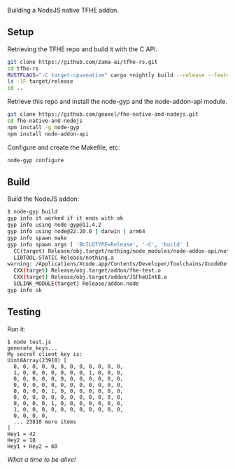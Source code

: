 Building a NodeJS native TFHE addon.

## Setup

Retrieving the TFHE repo and build it with the C API.
```bash
git clone https://github.com/zama-ai/tfhe-rs.git
cd tfhe-rs
RUSTFLAGS="-C target-cpu=native" cargo +nightly build --release --features=high-level-c-api -p tfhe
ls -lF target/release
cd ..
```
Retrieve this repo and install the node-gyp and the node-addon-api module.
```bash
git clone https://github.com/geoxel/fhe-native-and-nodejs.git
cd fhe-native-and-nodejs
npm install -g node-gyp
npm install node-addon-api
```
Configure and create the Makefile, etc:
```bash
node-gyp configure
```
## Build
Build the NodeJS addon:
```bash
$ node-gyp build
gyp info it worked if it ends with ok
gyp info using node-gyp@11.4.2
gyp info using node@22.20.0 | darwin | arm64
gyp info spawn make
gyp info spawn args [ 'BUILDTYPE=Release', '-C', 'build' ]
  CC(target) Release/obj.target/nothing/node_modules/node-addon-api/nothing.o
  LIBTOOL-STATIC Release/nothing.a
warning: /Applications/Xcode.app/Contents/Developer/Toolchains/XcodeDefault.xctoolchain/usr/bin/libtool: archive library: Release/nothing.a the table of contents is empty (no object file members in the library define global symbols)
  CXX(target) Release/obj.target/addon/fhe-test.o
  CXX(target) Release/obj.target/addon/JSFheUInt8.o
  SOLINK_MODULE(target) Release/addon.node
gyp info ok
```
## Testing
Run it:
```
$ node test.js
generate_keys...
My secret client key is:
Uint8Array(23910) [
  0, 0, 0, 0, 0, 8, 0, 0, 0, 0, 0, 0,
  1, 0, 0, 0, 0, 0, 0, 0, 1, 0, 0, 0,
  0, 0, 0, 0, 0, 0, 0, 0, 0, 0, 0, 0,
  0, 0, 0, 0, 0, 0, 0, 0, 0, 0, 0, 0,
  0, 0, 0, 0, 1, 0, 0, 0, 0, 0, 0, 0,
  0, 0, 0, 0, 0, 0, 0, 0, 0, 0, 0, 0,
  0, 0, 0, 0, 1, 0, 0, 0, 0, 0, 0, 0,
  1, 0, 0, 0, 0, 0, 0, 0, 0, 0, 0, 0,
  0, 0, 0, 0,
  ... 23810 more items
]
Hey1 = 42
Hey2 = 18
Hey1 + Hey2 = 60
```
*What a time to be alive!*
